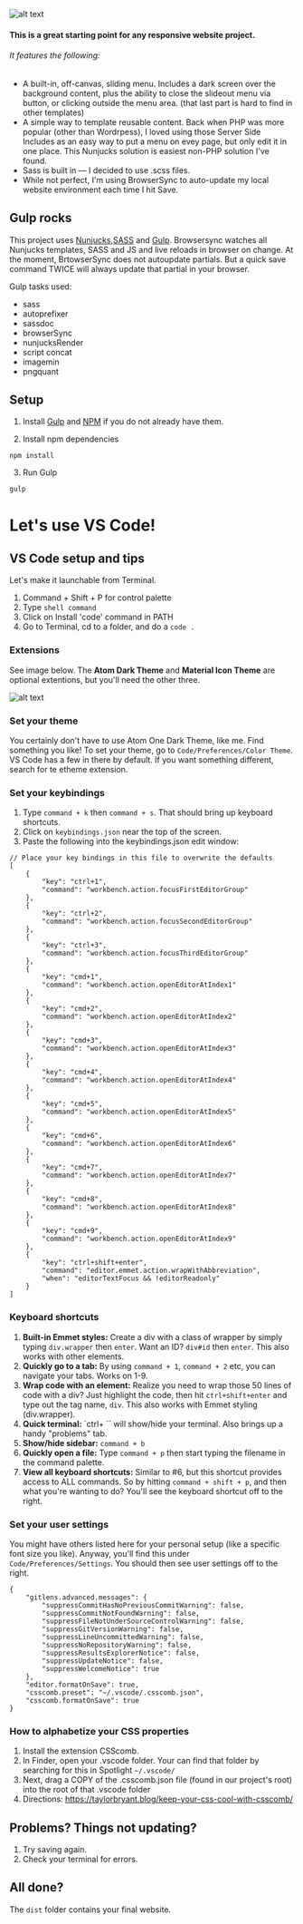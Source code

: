 ![alt text](http://azrvisuals.com/images/readme-mainart.jpg "Responsive Template")

#### This is a great starting point for any responsive website project.

###### It features the following:

* A built-in, off-canvas, sliding menu. Includes a dark screen over the background content, plus the ability to close the slideout menu via button, or clicking outside the menu area. (that last part is hard to find in other templates)
* A simple way to template reusable content. Back when PHP was more popular (other than Wordrpess), I loved using those Server Side Includes as an easy way to put a menu on evey page, but only edit it in one place. This Nunjucks solution is easiest non-PHP solution I've found.
* Sass is built in — I decided to use .scss files.
* While not perfect, I'm using BrowserSync to auto-update my local website environment each time I hit Save.

## Gulp rocks

This project uses [Nunjucks](http://mozilla.github.io/nunjucks/),[SASS](http://sass-lang.com/) and [Gulp](http://gulpjs.com/). Browsersync watches all Nunjucks templates, SASS and JS and live reloads in browser on change. At the moment, BrtowserSync does not autoupdate partials. But a quick save command TWICE will always update that partial in your browser.

Gulp tasks used:

* sass
* autoprefixer
* sassdoc
* browserSync
* nunjucksRender
* script concat
* imagemin
* pngquant

## Setup

1. Install [Gulp](http://gulpjs.com/) and [NPM](http://nodejs.org) if you do not already have them.

2. Install npm dependencies

```
npm install
```

3. Run Gulp

```
gulp
```

# Let's use VS Code!

## VS Code setup and tips

Let's make it launchable from Terminal.

1. Command + Shift + P for control palette
2. Type `shell command`
3. Click on Install 'code' command in PATH
4. Go to Terminal, cd to a folder, and do a `code .`

### Extensions

See image below. The **Atom Dark Theme** and **Material Icon Theme** are optional extentions, but you'll need the other three.

![alt text](http://azrvisuals.com/images/extensions.png "Extensions you'll need to use")

### Set your theme

You certainly don't have to use Atom One Dark Theme, like me. Find something you like! To set your theme, go to `Code/Preferences/Color Theme`. VS Code has a few in there by default. If you want something different, search for te etheme extension.

### Set your keybindings

1. Type `command + k` then `command + s`. That should bring up keyboard shortcuts.
2. Click on `keybindings.json` near the top of the screen.
3. Paste the following into the keybindings.json edit window:

```
// Place your key bindings in this file to overwrite the defaults
[
    {
        "key": "ctrl+1",
        "command": "workbench.action.focusFirstEditorGroup"
    },
    {
        "key": "ctrl+2",
        "command": "workbench.action.focusSecondEditorGroup"
    },
    {
        "key": "ctrl+3",
        "command": "workbench.action.focusThirdEditorGroup"
    },
    {
        "key": "cmd+1",
        "command": "workbench.action.openEditorAtIndex1"
    },
    {
        "key": "cmd+2",
        "command": "workbench.action.openEditorAtIndex2"
    },
    {
        "key": "cmd+3",
        "command": "workbench.action.openEditorAtIndex3"
    },
    {
        "key": "cmd+4",
        "command": "workbench.action.openEditorAtIndex4"
    },
    {
        "key": "cmd+5",
        "command": "workbench.action.openEditorAtIndex5"
    },
    {
        "key": "cmd+6",
        "command": "workbench.action.openEditorAtIndex6"
    },
    {
        "key": "cmd+7",
        "command": "workbench.action.openEditorAtIndex7"
    },
    {
        "key": "cmd+8",
        "command": "workbench.action.openEditorAtIndex8"
    },
    {
        "key": "cmd+9",
        "command": "workbench.action.openEditorAtIndex9"
    },
    {
        "key": "ctrl+shift+enter",
        "command": "editor.emmet.action.wrapWithAbbreviation",
        "when": "editorTextFocus && !editorReadonly"
    }
]
```

### Keyboard shortcuts

1. **Built-in Emmet styles:** Create a div with a class of wrapper by simply typing `div.wrapper` then `enter`. Want an ID? `div#id` then `enter`. This also works with other elements.
2. **Quickly go to a tab:** By using `command + 1`, `command + 2` etc, you can navigate your tabs. Works on 1-9.
3. **Wrap code with an element:** Realize you need to wrap those 50 lines of code with a div? Just highlight the code, then hit `ctrl+shift+enter` and type out the tag name, `div`. This also works with Emmet styling (div.wrapper).
4. **Quick terminal:** `ctrl+ \`` will show/hide your terminal. Also brings up a handy "problems" tab.
5. **Show/hide sidebar:** `command + b`
6. **Quickly open a file:** Type `command + p` then start typing the filename in the command palette.
7. **View all keyboard shortcuts:** Similar to #6, but this shortcut provides access to ALL commands. So by hitting `command + shift + p`, and then what you're wanting to do? You'll see the keyboard shortcut off to the right.

### Set your user settings

You might have others listed here for your personal setup (like a specific font size you like). Anyway, you'll find this under `Code/Preferences/Settings`. You should then see user settings off to the right.

```
{
    "gitlens.advanced.messages": {
        "suppressCommitHasNoPreviousCommitWarning": false,
        "suppressCommitNotFoundWarning": false,
        "suppressFileNotUnderSourceControlWarning": false,
        "suppressGitVersionWarning": false,
        "suppressLineUncommittedWarning": false,
        "suppressNoRepositoryWarning": false,
        "suppressResultsExplorerNotice": false,
        "suppressUpdateNotice": false,
        "suppressWelcomeNotice": true
    },
    "editor.formatOnSave": true,
    "csscomb.preset": "~/.vscode/.csscomb.json",
    "csscomb.formatOnSave": true
}
```

### How to alphabetize your CSS properties

1. Install the extension CSScomb.
2. In Finder, open your .vscode folder. Your can find that folder by searching for this in Spotlight `~/.vscode/`
3. Next, drag a COPY of the .csscomb.json file (found in our project's root) into the root of that .vscode folder
4. Directions: https://taylorbryant.blog/keep-your-css-cool-with-csscomb/

## Problems? Things not updating?

1. Try saving again.
2. Check your terminal for errors.

## All done?

The `dist` folder contains your final website.
